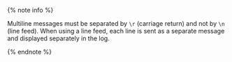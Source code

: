 {% note info %}

Multiline messages must be separated by `\r` (carriage return) and not by `\n` (line feed). When using a line feed, each line is sent as a separate message and displayed separately in the log.

{% endnote %}

